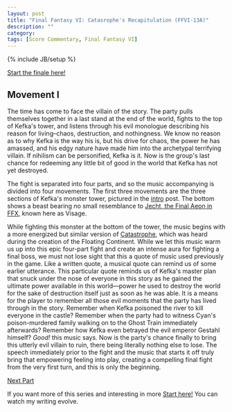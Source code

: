 ```yaml
---
layout: post
title: "Final Fantasy VI: Catasrophe's Recapitulation (FFVI-13A)"
description: ""
category: 
tags: [Score Commentary, Final Fantasy VI]
---
```

{% include JB/setup %}

[Start the finale here!](http://zachberglund.com/2014/07/06/ffvi-thirteen/)

## Movement I

The time has come to face the villain of the story. The party pulls themselves together in a last stand at the end of the world, fights to the top of Kefka's tower, and listens through his evil monologue describing his reason for living–chaos, destruction, and nothingness. We know no reason as to why Kefka is the way his is, but his drive for chaos, the power he has amassed, and his edgy nature have made him into the archetypal terrifying villain. If nihilism can be personified, Kefka is it. Now is the group's last chance for redeeming any little bit of good in the world that Kefka has not yet destroyed.

The fight is separated into four parts, and so the music accompanying is divided into four movements. The first three movements are the three sections of Kefka's monster tower, pictured in the [intro](http://zachberglund.com/2014/06/30/ffvi-thirteena/) post. The bottom shows a beast bearing no small resemblance to [Jecht, the Final Aeon in FFX](http://img2.wikia.nocookie.net/__cb20130209165411/finalfantasy/images/archive/e/e0/20140205200235!Braska_Final_Aeon.jpg), known here as Visage.

While fighting this monster at the bottom of the tower, the music begins with a more energized but similar version of [Catastrophe](https://www.youtube.com/watch?v=VrdoB_Go4Rg), which was heard during the creation of the Floating Continent. While we let this music warm us up into this epic four-part fight and create an intense aura for fighting a final boss, we must not lose sight that this a quote of music used previously in the game. Like a written quote, a musical quote can remind us of some earlier utterance. This particular quote reminds us of Kefka's master plan that snuck under the nose of everyone in this story as he gained the ultimate power available in this world—power he used to destroy the world for the sake of destruction itself just as soon as he was able. It is a means for the player to remember all those evil moments that the party has lived through in the story. Remember when Kefka poisoned the river to kill everyone in the castle? Remember when the party had to witness Cyan's poison-murdered family walking on to the Ghost Train immediately afterwards? Remember how Kefka even betrayed the evil emperor Gestahl himself? _Good!_ this music says. Now is the party's chance finally to bring this utterly evil villain to ruin, there being literally nothing else to lose. The speech immediately prior to the fight and the music that starts it off truly bring that empowering feeling into play, creating a compelling final fight from the very first turn, and this is only the beginning.

[Next Part](http://zachberglund.com/2014/07/06/ffvi-thirteenb/)

If you want more of this series and interesting in more [Start here!](http://zachberglund.com/2013/06/23/ffvi-one/) You can watch my writing evolve.